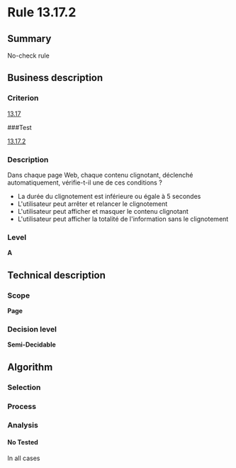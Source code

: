 # Rule 13.17.2

## Summary

No-check rule

## Business description

### Criterion

[13.17](http://references.modernisation.gouv.fr/referentiel-technique-0#crit-13-17)

###Test

[13.17.2](http://references.modernisation.gouv.fr/referentiel-technique-0#test-13-17-2)

### Description

Dans chaque page Web, chaque contenu clignotant, d&eacute;clench&eacute; automatiquement, v&eacute;rifie-t-il une de ces conditions ? 
 
 *  La dur&eacute;e du clignotement est inf&eacute;rieure ou &eacute;gale &agrave; 5 secondes 
 *  L'utilisateur peut arr&ecirc;ter et relancer le clignotement 
 *  L'utilisateur peut afficher et masquer le contenu clignotant 
 *  L'utilisateur peut afficher la totalit&eacute; de l'information sans le clignotement 


### Level

**A**

## Technical description

### Scope

**Page**

### Decision level

**Semi-Decidable**

## Algorithm

### Selection

### Process

### Analysis

#### No Tested 

In all cases
